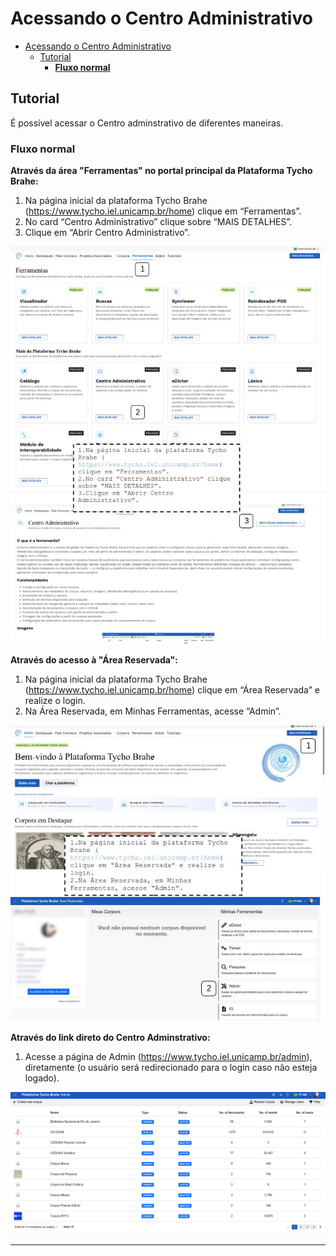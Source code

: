 # Acessando o Centro Administrativo

- [Acessando o Centro Administrativo](#acessando-o-centro-administrativo)
  - [Tutorial](#tutorial)
    - [**Fluxo normal**](#fluxo-normal)

## Tutorial

É possível acessar o Centro adminstrativo de diferentes maneiras.

### **Fluxo normal**

**Através da área "Ferramentas" no portal principal da Plataforma Tycho Brahe:**

1. Na página inicial da plataforma Tycho Brahe (https://www.tycho.iel.unicamp.br/home) clique em “Ferramentas”.
2. No card “Centro Administrativo” clique sobre “MAIS DETALHES”.
3. Clique em “Abrir Centro Administrativo”.

![](./images/aac/aac-1.jpg)

**Através do acesso à "Área Reservada":**

1. Na página inicial da plataforma Tycho Brahe (https://www.tycho.iel.unicamp.br/home) clique em “Área Reservada” e realize o login.
2. Na Área Reservada, em Minhas Ferramentas, acesse “Admin”.

![](./images/aac/aac-2.jpg)

**Através do link direto do Centro Adminstrativo:**

1. Acesse a página de Admin (https://www.tycho.iel.unicamp.br/admin), diretamente (o usuário será redirecionado para o login caso não esteja logado).

![](./images/aac/aac-3.jpg)


---

